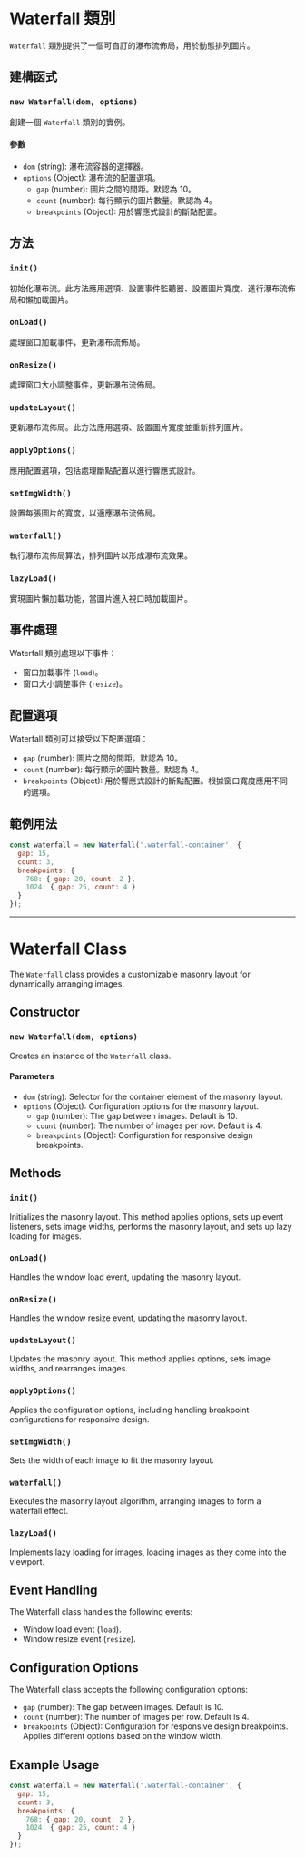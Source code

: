 # Waterfall 類別

`Waterfall` 類別提供了一個可自訂的瀑布流佈局，用於動態排列圖片。

## 建構函式

### `new Waterfall(dom, options)`

創建一個 `Waterfall` 類別的實例。

#### 參數

- `dom` (string): 瀑布流容器的選擇器。
- `options` (Object): 瀑布流的配置選項。
    - `gap` (number): 圖片之間的間距。默認為 10。
    - `count` (number): 每行顯示的圖片數量。默認為 4。
    - `breakpoints` (Object): 用於響應式設計的斷點配置。

## 方法

### `init()`

初始化瀑布流。此方法應用選項、設置事件監聽器、設置圖片寬度、進行瀑布流佈局和懶加載圖片。

### `onLoad()`

處理窗口加載事件，更新瀑布流佈局。

### `onResize()`

處理窗口大小調整事件，更新瀑布流佈局。

### `updateLayout()`

更新瀑布流佈局。此方法應用選項、設置圖片寬度並重新排列圖片。

### `applyOptions()`

應用配置選項，包括處理斷點配置以進行響應式設計。

### `setImgWidth()`

設置每張圖片的寬度，以適應瀑布流佈局。

### `waterfall()`

執行瀑布流佈局算法，排列圖片以形成瀑布流效果。

### `lazyLoad()`

實現圖片懶加載功能，當圖片進入視口時加載圖片。

## 事件處理

Waterfall 類別處理以下事件：

- 窗口加載事件 (`load`)。
- 窗口大小調整事件 (`resize`)。

## 配置選項

Waterfall 類別可以接受以下配置選項：

- `gap` (number): 圖片之間的間距。默認為 10。
- `count` (number): 每行顯示的圖片數量。默認為 4。
- `breakpoints` (Object): 用於響應式設計的斷點配置。根據窗口寬度應用不同的選項。

## 範例用法

```javascript
const waterfall = new Waterfall('.waterfall-container', {
  gap: 15,
  count: 3,
  breakpoints: {
    768: { gap: 20, count: 2 },
    1024: { gap: 25, count: 4 }
  }
});
```

---

# Waterfall Class

The `Waterfall` class provides a customizable masonry layout for dynamically arranging images.

## Constructor

### `new Waterfall(dom, options)`

Creates an instance of the `Waterfall` class.

#### Parameters

- `dom` (string): Selector for the container element of the masonry layout.
- `options` (Object): Configuration options for the masonry layout.
    - `gap` (number): The gap between images. Default is 10.
    - `count` (number): The number of images per row. Default is 4.
    - `breakpoints` (Object): Configuration for responsive design breakpoints.

## Methods

### `init()`

Initializes the masonry layout. This method applies options, sets up event listeners, sets image widths, performs the masonry layout, and sets up lazy loading for images.

### `onLoad()`

Handles the window load event, updating the masonry layout.

### `onResize()`

Handles the window resize event, updating the masonry layout.

### `updateLayout()`

Updates the masonry layout. This method applies options, sets image widths, and rearranges images.

### `applyOptions()`

Applies the configuration options, including handling breakpoint configurations for responsive design.

### `setImgWidth()`

Sets the width of each image to fit the masonry layout.

### `waterfall()`

Executes the masonry layout algorithm, arranging images to form a waterfall effect.

### `lazyLoad()`

Implements lazy loading for images, loading images as they come into the viewport.

## Event Handling

The Waterfall class handles the following events:

- Window load event (`load`).
- Window resize event (`resize`).

## Configuration Options

The Waterfall class accepts the following configuration options:

- `gap` (number): The gap between images. Default is 10.
- `count` (number): The number of images per row. Default is 4.
- `breakpoints` (Object): Configuration for responsive design breakpoints. Applies different options based on the window width.

## Example Usage

```javascript
const waterfall = new Waterfall('.waterfall-container', {
  gap: 15,
  count: 3,
  breakpoints: {
    768: { gap: 20, count: 2 },
    1024: { gap: 25, count: 4 }
  }
});
```